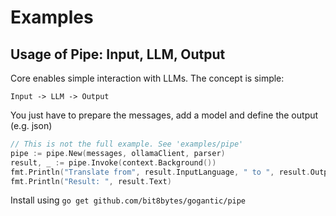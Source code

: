 # Examples

## Usage of Pipe: Input, LLM, Output

Core enables simple interaction with LLMs. The concept is simple:

`Input -> LLM -> Output`

You just have to prepare the messages, add a model and define the output (e.g. json)

```go
// This is not the full example. See 'examples/pipe'
pipe := pipe.New(messages, ollamaClient, parser)
result, _ := pipe.Invoke(context.Background())
fmt.Println("Translate from", result.InputLanguage, " to ", result.OutputLanguage)
fmt.Println("Result: ", result.Text)
```

Install using `go get github.com/bit8bytes/gogantic/pipe`
